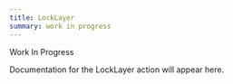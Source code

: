 ```yaml
---
title: LockLayer
summary: work in progress
---
```


Work In Progress

Documentation for the LockLayer action will appear here.